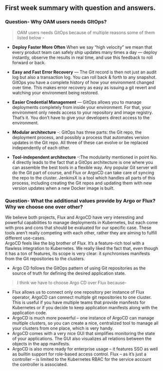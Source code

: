 ## First week summary with question and answers.

### Question- Why OAM users needs GItOps? 

> OAM users needs GitOps because of multiple reasons some of them listed below -
- <b>Deploy Faster More Often</b> When we say “high velocity” we mean that every product team can safely ship updates many times a day — deploy instantly, observe the results in real time, and use this feedback to roll forward or back.
- <b>Easy and Fast Error Recovery</b> — The Git record is then not just an audit log but also a transaction log. You can roll back & forth to any snapshot.
GitOps you have a complete history of how your environment changed over time. This makes error recovery as easy as issuing a git revert and watching your environment being restored.

- <b>Easier Credential Management</b> — GitOps allows you to manage deployments completely from inside your environment. For that, your environment only needs access to your repository and image registry. That’s it. You don’t have to give your developers direct access to the environment.
- <b>Modular architecture</b> -: GitOps has three parts: the Git repo, the deployment process, and possibly a process that automates version updates in the Git repo. All three of these can evolve or be replaced independently of each other.
- <b>Tool-independent architecture</b> -:The modularity mentioned in point No. 4 directly leads to the fact that a GitOps architecture is one where you can assemble the best tools in a flexible way. Any popular Git server will do the Git part of course, and Flux or ArgoCD can take care of syncing the repo to the cluster. JenkinsX is a tool which handles all parts of this process, including creating the Git repos and updating them with new version updates when a new Docker image is built.

### Question- What the additional values provide by Argo or Flux? Why we choose one over other?

We believe both projects, Flux and ArgoCD have very interesting and powerful capabilities to manage deployments in Kubernetes, but each come with pros and cons that should be evaluated for our specific case. These tools aren’t really competing with each other, rather they are aiming to fulfill different use-cases.<br>
ArgoCD feels like the big brother of Flux. It’s a feature-rich tool with a flawless integration to Kubernetes. We really liked the fact that, even though it has a ton of features, its scope is very clear: it synchronises manifests from the Git repositories to the clusters.
- Argo CD follows the GitOps pattern of using Git repositories as the source of truth for defining the desired application state.

> I think we have to choose Argo CD over Flux because-
- Flux allows us to connect only one repository per instance of Flux operator, ArgoCD can connect multiple git repositories to one cluster. This is useful if you have multiple teams that provide manifests for Kubernetes or if you decide to keep application manifests along with the application code.
- ArgoCD is much more powerful – one instance of ArgoCD can manage multiple clusters, so you can create a nice, centralized tool to manage all your clusters from one place, which is very handy.
- ArgoCD comes with a very nice GUI that simplifies monitoring the state of your applications. The GUI also visualizes all relations between the objects in the app manifests.
- ArgoCD is also more ready for enterprise usage – it features SSO as well as builtin support for role-based access control. Flux – as it’s just a controller – is limited to the Kubernetes RBAC for the service account the controller is associated.

